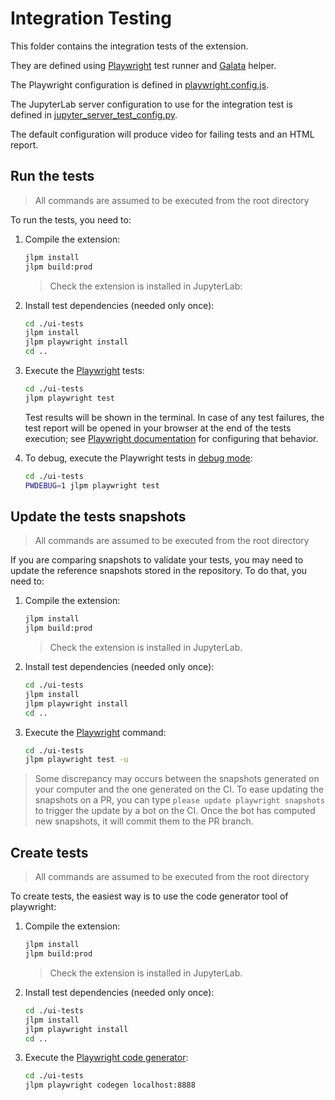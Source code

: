 # Integration Testing

This folder contains the integration tests of the extension.

They are defined using [Playwright](https://playwright.dev/docs/intro) test runner
and [Galata](https://github.com/jupyterlab/jupyterlab/tree/master/galata) helper.

The Playwright configuration is defined in [playwright.config.js](./playwright.config.js).

The JupyterLab server configuration to use for the integration test is defined
in [jupyter_server_test_config.py](./jupyter_server_test_config.py).

The default configuration will produce video for failing tests and an HTML report.

## Run the tests

> All commands are assumed to be executed from the root directory

To run the tests, you need to:

1. Compile the extension:

   ```sh
   jlpm install
   jlpm build:prod
   ```

   > Check the extension is installed in JupyterLab:

2. Install test dependencies (needed only once):

   ```sh
   cd ./ui-tests
   jlpm install
   jlpm playwright install
   cd ..
   ```

3. Execute the [Playwright](https://playwright.dev/docs/intro) tests:

   ```sh
   cd ./ui-tests
   jlpm playwright test
   ```

   Test results will be shown in the terminal. In case of any test failures, the test report
   will be opened in your browser at the end of the tests execution; see
   [Playwright documentation](https://playwright.dev/docs/test-reporters#html-reporter)
   for configuring that behavior.

4. To debug, execute the Playwright tests in [debug mode](https://playwright.dev/docs/debug):

   ```sh
   cd ./ui-tests
   PWDEBUG=1 jlpm playwright test
   ```

## Update the tests snapshots

> All commands are assumed to be executed from the root directory

If you are comparing snapshots to validate your tests, you may need to update
the reference snapshots stored in the repository. To do that, you need to:

1. Compile the extension:

   ```sh
   jlpm install
   jlpm build:prod
   ```

   > Check the extension is installed in JupyterLab.

2. Install test dependencies (needed only once):

   ```sh
   cd ./ui-tests
   jlpm install
   jlpm playwright install
   cd ..
   ```

3. Execute the [Playwright](https://playwright.dev/docs/intro) command:

   ```sh
   cd ./ui-tests
   jlpm playwright test -u
   ```

> Some discrepancy may occurs between the snapshots generated on your computer and
> the one generated on the CI. To ease updating the snapshots on a PR, you can
> type `please update playwright snapshots` to trigger the update by a bot on the CI.
> Once the bot has computed new snapshots, it will commit them to the PR branch.

## Create tests

> All commands are assumed to be executed from the root directory

To create tests, the easiest way is to use the code generator tool of playwright:

1. Compile the extension:

   ```sh
   jlpm install
   jlpm build:prod
   ```

   > Check the extension is installed in JupyterLab.

2. Install test dependencies (needed only once):

   ```sh
   cd ./ui-tests
   jlpm install
   jlpm playwright install
   cd ..
   ```

3. Execute the [Playwright code generator](https://playwright.dev/docs/codegen):

   ```sh
   cd ./ui-tests
   jlpm playwright codegen localhost:8888
   ```
